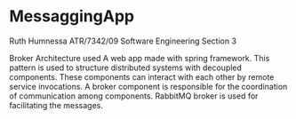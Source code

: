 # MessaggingApp
Ruth Humnessa
ATR/7342/09 
Software Engineering
Section 3

Broker Architecture used
A web app made with spring framework.
This pattern is used to structure distributed systems with decoupled components. These components can interact with
each other by remote service invocations. A broker component is responsible for the coordination of communication among components.
RabbitMQ broker is used for facilitating the messages. 
